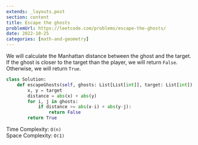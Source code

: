 ```yaml
---
extends: _layouts.post
section: content
title: Escape the ghosts
problemUrl: https://leetcode.com/problems/escape-the-ghosts/
date: 2022-10-25
categories: [math-and-geometry]
---
```


We will calculate the Manhattan distance between the ghost and the target. If the ghost is closer to the target than the player, we will return `False`. Otherwise, we will return `True`.

```python
class Solution:
    def escapeGhosts(self, ghosts: List[List[int]], target: List[int]) -> bool:
        x, y = target
        distance = abs(x) + abs(y)
        for i, j in ghosts:
            if distance >= abs(x-i) + abs(y-j):
                return False
        return True
```

Time Complexity: `O(n)` <br/>
Space Complexity: `O(1)`
